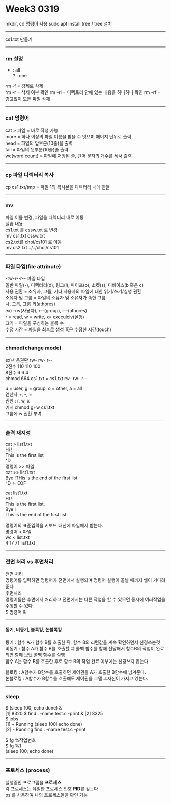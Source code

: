 # Week3  0319
mkdir, cd 명령어 사용
sudo apt install tree / tree 설치
* * *
cs1.txt 만들기
* * *
### rm 설명
* : all  
? : one

rm -f = 강제로 삭제  
rm -r = 삭제 여부 확인
rm -ri = 디렉토리 안에 있는 내용을 하나하나 확인 
rm -rf = 경고없이 모든 파일 삭제  
* * *
### cat 명령어 
cat > 파일 = 바로 작성 가능  
more = 하나 이상의 파일 이름을 받을 수 잇으며 페이지 단위로 출력  
head = 파일의 앞부분(10줄)을 출력  
tail = 파일의 뒷부분(10줄)줄 출력  
wc(word count) = 파일에 저장된 줄, 단어 문자의 개수를 세서 출력  
* * *
### cp 파일 디렉터리 복사  
cp cs1.txt/tmp = 파일 1의 복사본을 디렉터리 내에 만듦

* * *
### mv 
파일 이름 변경, 파일을 디렉터리 내로 이동    
실습 내용  
cs1.txt 를 cssw.txt 로 변경  
mv cs1.txt cssw.txt  
cs2.txt를 choi/cs101 로 이동  
mv cs2.txt ../../choi/cs101  

* * *
### 파일 타입(file attribute)  

-rw-r--r-- 파일 타입  
일반 파일(-), 디렉터리(d), 링크(l), 파이프(p), 소켓(s), 디바이스(b 혹은 c)  
사용 권환 = 소유자, 그룹, 기타 사용자의 파일에 대한 읽기/쓰기/실행 권환  
소유자 및 그룹 = 파일의 소유자 및 소유자가 속한 그룹  
나, 그룹, 그룹 외(athores)  
ex) -rw(사용자), r--(group), r--(athores)  
r = read, w = write, x= execulciv(실행)  
크기 = 파일을 구성하는 블록 수  
수정 시간 = 파일을 최후로 생성 혹은 수정한 시간(touch)  
* * *
### chmod(change mode)  
ex)사용권환 rw- rw- r--  
2진수 110 110 100  
8진수 6 6 4  
chmod 664 cs1.txt = cs1.txt rw- rw- r--  

u = user, g = group, o = other, a = all  
연산자 +, -, =  
권한 : r, w, x  
예시 chmod g+w cs1.txt  
그룹에 w 권환 부여  
* * *
### 출력 재지정  
cat > list1.txt  
Hi !  
This is the first list  
^D  
명령어 >> 파일  
cat >> list1.txt  
Bye !THis is the end of the first list  
^D <- EOF  

cat list1.txt  
HI !  
This is the first list.  
Bye !  
This is the end of the first list.  

명령어의 표준입력을 키보드 대신에 파일에서 받는다.  
명령어 < 파일  
wc < list.txt  
4 17 71 list1.txt  
* * * 
### 전면 처리 vs 후면처리  
전면 처리  
명령어를 입력하면 명령어가 전면에서 실행되며 명령어 실행이 끝날 때까지 쉘이 기다려준다  
후면처리  
명령어들은 후면에서 처리하고 전면에서는 다른 작업을 할 수 있으면 동시에 여러작업을 수행할 수 있다.  
$ 명령어 &  

* * *
#### 동기, 비동기, 블록킹, 논블록킹
동기 : 함수 A가 함수 B를 호출한 뒤, 함수 B의 리턴값을 계속 확인하면서 신경쓰는것  
비동기 : 함수 A가 함수 B를 호출할 떄 콜백 함수를 함께 전달해서 함수B의 작업이 완료되면 함께 보낸 콜백 함수를 실행  
함수 A는 함수 B를 호출한 후로 함수 B의 작업 완료 여부에는 신경쓰지 않는다.  
  
블로킹 : A함수가 B함수를 호출하면 제어권을 A가 호출한 B함수에 넘겨준다.  
논블로킹 : A함수가 B함수를 호출해도 제어권을 그댈 ㅗ자신이 가지고 있는다.  

* * *
### sleep
$ (sleep 100; echo done) &  
[1] 8320
$ find . -name test.c -print &
[2] 8325  
$ jobs  
[1] + Running (sleep 100l echo done)  
[2] - Running find . -name test.c -print  


$ fg %작업번호  
$ fg %1  
(sleep 100; echo done)  

* * *
### 프로세스 (process)  
실행중인 프로그램을 **프로세스**  
각 프로세스는 유일한 프로세스 번호 **PID**를 갖는다  
ps 를 사용하여 나의 프로세스들을 확인 가능  
